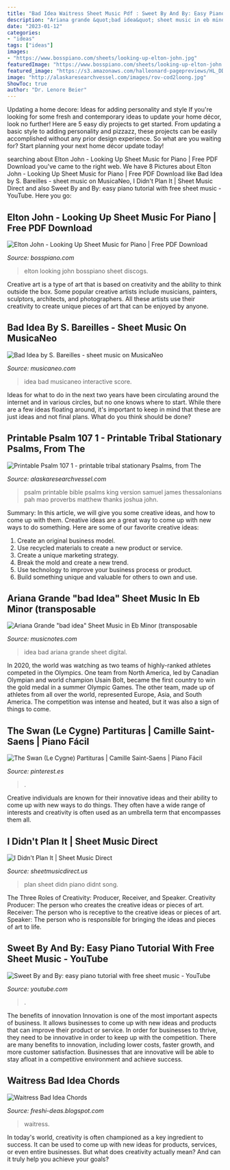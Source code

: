 ```yaml
---
title: "Bad Idea Waitress Sheet Music Pdf : Sweet By And By: Easy Piano Tutorial With Free Sheet Music"
description: "Ariana grande &quot;bad idea&quot; sheet music in eb minor (transposable"
date: "2023-01-12"
categories:
- "ideas"
tags: ["ideas"]
images:
- "https://www.bosspiano.com/sheets/looking-up-elton-john.jpg"
featuredImage: "https://www.bosspiano.com/sheets/looking-up-elton-john.jpg"
featured_image: "https://s3.amazonaws.com/halleonard-pagepreviews/HL_DDS_1166491xSso7Ail72.png"
image: "http://alaskaresearchvessel.com/images/rov-cod2loong.jpg"
ShowToc: true
author: "Dr. Lenore Beier"
---
```



Updating a home decore: Ideas for adding personality and style
If you're looking for some fresh and contemporary ideas to update your home décor, look no further! Here are 5 easy diy projects to get started. From updating a basic style to adding personality and pizzazz, these projects can be easily accomplished without any prior design experience. So what are you waiting for? Start planning your next home décor update today!

	

		
searching about Elton John - Looking Up Sheet Music for Piano | Free PDF Download you've came to the right web. We have 8 Pictures about Elton John - Looking Up Sheet Music for Piano | Free PDF Download like Bad Idea by S. Bareilles - sheet music on MusicaNeo, I Didn&#039;t Plan It | Sheet Music Direct and also Sweet By and By: easy piano tutorial with free sheet music - YouTube. Here you go:
		
    
## Elton John - Looking Up Sheet Music For Piano | Free PDF Download

<img loading=lazy src="https://www.bosspiano.com/sheets/looking-up-elton-john.jpg" onerror="this.onerror=null;this.src='https://tse4.mm.bing.net/th?id=OIP.qLjnAwdep9djbyVrI2WWvwAAAA&amp;pid=15.1';" alt="Elton John - Looking Up Sheet Music for Piano | Free PDF Download">

_Source: bosspiano.com_

>elton looking john bosspiano sheet discogs. 

	

Creative art is a type of art that is based on creativity and the ability to think outside the box. Some popular creative artists include musicians, painters, sculptors, architects, and photographers. All these artists use their creativity to create unique pieces of art that can be enjoyed by anyone.

    
## Bad Idea By S. Bareilles - Sheet Music On MusicaNeo

<img loading=lazy src="https://www.musicaneo.com/data/upload/326249_w_560x720.jpeg" onerror="this.onerror=null;this.src='https://tse2.mm.bing.net/th?id=OIP.p_sJpcLnFjTsFAdhLA6NhgHaJl&amp;pid=15.1';" alt="Bad Idea by S. Bareilles - sheet music on MusicaNeo">

_Source: musicaneo.com_

>idea bad musicaneo interactive score. 

	

Ideas for what to do in the next two years have been circulating around the internet and in various circles, but no one knows where to start. While there are a few ideas floating around, it's important to keep in mind that these are just ideas and not final plans. What do you think should be done?

    
## Printable Psalm 107 1 - Printable Tribal Stationary Psalms, From The

<img loading=lazy src="http://alaskaresearchvessel.com/images/rov-cod2loong.jpg" onerror="this.onerror=null;this.src='https://tse2.mm.bing.net/th?id=OIP.fFFBFIV5Bht2DdUbDhmWogHaD5&amp;pid=15.1';" alt="Printable Psalm 107 1 - printable tribal stationary Psalms, from The">

_Source: alaskaresearchvessel.com_

>psalm printable bible psalms king version samuel james thessalonians pah mao proverbs matthew thanks joshua john. 

	

Summary: In this article, we will give you some creative ideas, and how to come up with them.
Creative ideas are a great way to come up with new ways to do something. Here are some of our favorite creative ideas:
1. Create an original business model.
2. Use recycled materials to create a new product or service.
3. Create a unique marketing strategy.
4. Break the mold and create a new trend. 
5. Use technology to improve your business process or product. 
6. Build something unique and valuable for others to own and use.

    
## Ariana Grande &quot;bad Idea&quot; Sheet Music In Eb Minor (transposable

<img loading=lazy src="https://www.musicnotes.com/images/productimages/large/mtd/MN0194245.gif" onerror="this.onerror=null;this.src='https://tse3.mm.bing.net/th?id=OIP.Tyd0I2q61eTgjCVh7bpMxAAAAA&amp;pid=15.1';" alt="Ariana Grande &quot;bad idea&quot; Sheet Music in Eb Minor (transposable">

_Source: musicnotes.com_

>idea bad ariana grande sheet digital. 

	

In 2020, the world was watching as two teams of highly-ranked athletes competed in the Olympics. One team from North America, led by Canadian Olympian and world champion Usain Bolt, became the first country to win the gold medal in a summer Olympic Games. The other team, made up of athletes from all over the world, represented Europe, Asia, and South America. The competition was intense and heated, but it was also a sign of things to come.

    
## The Swan (Le Cygne) Partituras | Camille Saint-Saens | Piano Fácil

<img loading=lazy src="https://i.pinimg.com/originals/ec/5b/31/ec5b31a1b2fa33935f7e53a4e0c670c3.png" onerror="this.onerror=null;this.src='https://tse2.mm.bing.net/th?id=OIP.zvsu111rMJVSnuW-qg6tpAHaJ4&amp;pid=15.1';" alt="The Swan (Le Cygne) Partituras | Camille Saint-Saens | Piano Fácil">

_Source: pinterest.es_

>. 

	

Creative individuals are known for their innovative ideas and their ability to come up with new ways to do things. They often have a wide range of interests and creativity is often used as an umbrella term that encompasses them all.

    
## I Didn&#039;t Plan It | Sheet Music Direct

<img loading=lazy src="https://s3.amazonaws.com/halleonard-pagepreviews/HL_DDS_1166491xSso7Ail72.png" onerror="this.onerror=null;this.src='https://tse3.mm.bing.net/th?id=OIP.qINFIMFiCQUggeNiJMOm1wHaJk&amp;pid=15.1';" alt="I Didn&#039;t Plan It | Sheet Music Direct">

_Source: sheetmusicdirect.us_

>plan sheet didn piano didnt song. 

	

The Three Roles of Creativity: Producer, Receiver, and Speaker.
Creativity Producer: The person who creates the creative ideas or pieces of art.
Receiver: The person who is receptive to the creative ideas or pieces of art. 
Speaker: The person who is responsible for bringing the ideas and pieces of art to life.

    
## Sweet By And By: Easy Piano Tutorial With Free Sheet Music - YouTube

<img loading=lazy src="https://i.ytimg.com/vi/lNtKEC7haAs/maxresdefault.jpg" onerror="this.onerror=null;this.src='https://tse3.mm.bing.net/th?id=OIP.18Wp07JYTmy7P4fsFEFuDAHaEK&amp;pid=15.1';" alt="Sweet By and By: easy piano tutorial with free sheet music - YouTube">

_Source: youtube.com_

>. 

	

The benefits of innovation
Innovation is one of the most important aspects of business. It allows businesses to come up with new ideas and products that can improve their product or service. In order for businesses to thrive, they need to be innovative in order to keep up with the competition. There are many benefits to innovation, including lower costs, faster growth, and more customer satisfaction. Businesses that are innovative will be able to stay afloat in a competitive environment and achieve success.

    
## Waitress Bad Idea Chords

<img loading=lazy src="https://cdn3.virtualsheetmusic.com/images/first_pages/HL/HL-355991First_BIG.png" onerror="this.onerror=null;this.src='https://tse1.mm.bing.net/th?id=OIP.kpFeAI2tKTCbUrK1GXYwegHaJk&amp;pid=15.1';" alt="Waitress Bad Idea Chords">

_Source: freshi-deas.blogspot.com_

>waitress. 

	

In today's world, creativity is often championed as a key ingredient to success. It can be used to come up with new ideas for products, services, or even entire businesses. But what does creativity actually mean? And can it truly help you achieve your goals?

